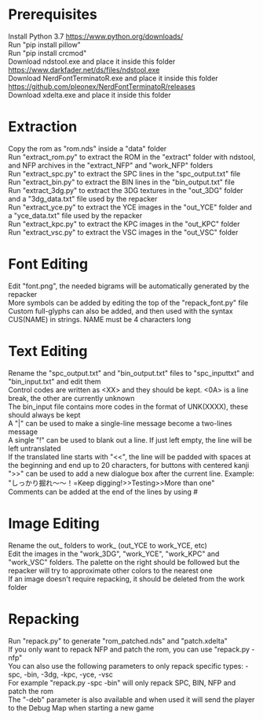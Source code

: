 # Prerequisites
Install Python 3.7 https://www.python.org/downloads/  
Run "pip install pillow"  
Run "pip install crcmod"  
Download ndstool.exe and place it inside this folder https://www.darkfader.net/ds/files/ndstool.exe  
Download NerdFontTerminatoR.exe and place it inside this folder https://github.com/pleonex/NerdFontTerminatoR/releases  
Download xdelta.exe and place it inside this folder  
# Extraction
Copy the rom as "rom.nds" inside a "data" folder  
Run "extract_rom.py" to extract the ROM in the "extract" folder with ndstool, and NFP archives in the "extract_NFP" and "work_NFP" folders  
Run "extract_spc.py" to extract the SPC lines in the "spc_output.txt" file  
Run "extract_bin.py" to extract the BIN lines in the "bin_output.txt" file  
Run "extract_3dg.py" to extract the 3DG textures in the "out_3DG" folder and a "3dg_data.txt" file used by the repacker  
Run "extract_yce.py" to extract the YCE images in the "out_YCE" folder and a "yce_data.txt" file used by the repacker  
Run "extract_kpc.py" to extract the KPC images in the "out_KPC" folder  
Run "extract_vsc.py" to extract the VSC images in the "out_VSC" folder  
# Font Editing
Edit "font.png", the needed bigrams will be automatically generated by the repacker  
More symbols can be added by editing the top of the "repack_font.py" file  
Custom full-glyphs can also be added, and then used with the syntax CUS(NAME) in strings. NAME must be 4 characters long  
# Text Editing
Rename the "spc_output.txt" and "bin_output.txt" files to "spc_inputtxt" and "bin_input.txt" and edit them   
Control codes are written as &lt;XX&gt; and they should be kept. &lt;0A&gt; is a line break, the other are currently unknown  
The bin_input file contains more codes in the format of UNK(XXXX), these should always be kept  
A "|" can be used to make a single-line message become a two-lines message  
A single "!" can be used to blank out a line. If just left empty, the line will be left untranslated  
If the translated line starts with "<<", the line will be padded with spaces at the beginning and end up to 20 characters, for buttons with centered kanji  
">>" can be used to add a new dialogue box after the current line. Example: "しっかり掘れ～～！=Keep digging!>>Testing>>More than one"  
Comments can be added at the end of the lines by using #  
# Image Editing
Rename the out_ folders to work_ (out_YCE to work_YCE, etc)  
Edit the images in the "work_3DG", "work_YCE", "work_KPC" and "work_VSC" folders. The palette on the right should be followed but the repacker will try to approximate other colors to the nearest one  
If an image doesn't require repacking, it should be deleted from the work folder  
# Repacking
Run "repack.py" to generate "rom_patched.nds" and "patch.xdelta"  
If you only want to repack NFP and patch the rom, you can use "repack.py -nfp"  
You can also use the following parameters to only repack specific types: -spc, -bin, -3dg, -kpc, -yce, -vsc  
For example "repack.py -spc -bin" will only repack SPC, BIN, NFP and patch the rom  
The "-deb" parameter is also available and when used it will send the player to the Debug Map when starting a new game  
